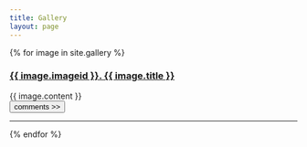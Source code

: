 ```yaml
---
title: Gallery
layout: page
---
```


{% for image in site.gallery %}
<div class="row">
    <div class="col-md-4">
        <a href="{{ site.url }}/gallery/{{ image.imageid }}"><h3>{{ image.imageid }}. {{ image.title }}</h3></a>
        {{ image.content }}
    </div>
    <div class="col-md-8">
        <a href="{{ image.filename }}"><span class="image fit"><img src="images/{{ image.img }}" alt="" /></span></a>
    </div>
</div>
<a href="{{ site.url }}/gallery/{{ image.imageid }}"><button class="btn btn-default">comments >></button></a>
<hr>
{% endfor %}